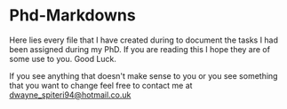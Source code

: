 # Phd-Markdowns

Here lies every file that I have created during to document the tasks I had been assigned during my PhD. If you are reading this I hope they are of some use to you. Good Luck.

If you see anything that doesn't make sense to you or you see something that you want to change feel free to contact me at dwayne_spiteri94@hotmail.co.uk
